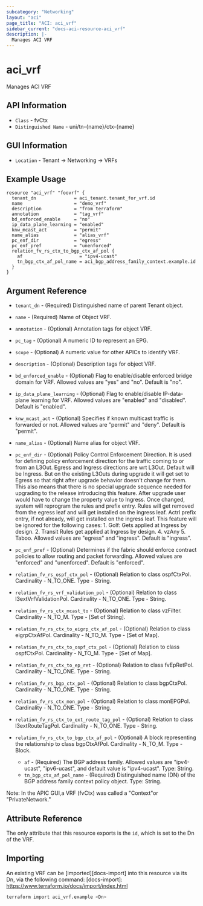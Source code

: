```yaml
---
subcategory: "Networking"
layout: "aci"
page_title: "ACI: aci_vrf"
sidebar_current: "docs-aci-resource-aci_vrf"
description: |-
  Manages ACI VRF
---
```


# aci_vrf

Manages ACI VRF

## API Information ##

* `Class` - fvCtx
* `Distinguished Name` - uni/tn-{name}/ctx-{name}

## GUI Information ##

* `Location` - Tenant -> Networking -> VRFs

## Example Usage ##

```hcl
resource "aci_vrf" "foovrf" {
  tenant_dn              = aci_tenant.tenant_for_vrf.id
  name                   = "demo_vrf"
  description            = "from terraform"
  annotation             = "tag_vrf"
  bd_enforced_enable     = "no"
  ip_data_plane_learning = "enabled"
  knw_mcast_act          = "permit"
  name_alias             = "alias_vrf"
  pc_enf_dir             = "egress"
  pc_enf_pref            = "unenforced"
  relation_fv_rs_ctx_to_bgp_ctx_af_pol {
    af                     = "ipv4-ucast"
    tn_bgp_ctx_af_pol_name = aci_bgp_address_family_context.example.id
  }
}
```

## Argument Reference

- `tenant_dn` - (Required) Distinguished name of parent Tenant object.
- `name` - (Required) Name of Object VRF.
- `annotation` - (Optional) Annotation tags for object VRF.
- `pc_tag` - (Optional) A numeric ID to represent an EPG.
- `scope` - (Optional) A numeric value for other APICs to identify VRF.
- `description` - (Optional) Description tags for object VRF.
- `bd_enforced_enable` - (Optional) Flag to enable/disable enforced bridge domain for VRF. Allowed values are "yes" and "no". Default is "no".
- `ip_data_plane_learning` - (Optional) Flag to enable/disable IP-data-plane learning for VRF. Allowed values are "enabled" and "disabled". Default is "enabled".
- `knw_mcast_act` - (Optional) Specifies if known multicast traffic is forwarded or not. Allowed values are "permit" and "deny". Default is "permit".
- `name_alias` - (Optional) Name alias for object VRF.
- `pc_enf_dir` - (Optional) Policy Control Enforcement Direction. It is used for defining policy enforcement direction for the traffic coming to or from an L3Out. Egress and Ingress directions are wrt L3Out. Default will be Ingress. But on the existing L3Outs during upgrade it will get set to Egress so that right after upgrade behavior doesn't change for them. This also means that there is no special upgrade sequence needed for upgrading to the release introducing this feature. After upgrade user would have to change the property value to Ingress. Once changed, system will reprogram the rules and prefix entry. Rules will get removed from the egress leaf and will get installed on the ingress leaf. Actrl prefix entry, if not already, will get installed on the ingress leaf. This feature will be ignored for the following cases: 1. Golf: Gets applied at Ingress by design. 2. Transit Rules get applied at Ingress by design. 4. vzAny 5. Taboo. Allowed values are "egress" and "ingress". Default is "ingress".
- `pc_enf_pref` - (Optional) Determines if the fabric should enforce contract policies to allow routing and packet forwarding. Allowed values are "enforced" and "unenforced". Default is "enforced".

- `relation_fv_rs_ospf_ctx_pol` - (Optional) Relation to class ospfCtxPol. Cardinality - N_TO_ONE. Type - String.
- `relation_fv_rs_vrf_validation_pol` - (Optional) Relation to class l3extVrfValidationPol. Cardinality - N_TO_ONE. Type - String.
- `relation_fv_rs_ctx_mcast_to` - (Optional) Relation to class vzFilter. Cardinality - N_TO_M. Type - [Set of String].
- `relation_fv_rs_ctx_to_eigrp_ctx_af_pol` - (Optional) Relation to class eigrpCtxAfPol. Cardinality - N_TO_M. Type - [Set of Map].
- `relation_fv_rs_ctx_to_ospf_ctx_pol` - (Optional) Relation to class ospfCtxPol. Cardinality - N_TO_M. Type - [Set of Map].
- `relation_fv_rs_ctx_to_ep_ret` - (Optional) Relation to class fvEpRetPol. Cardinality - N_TO_ONE. Type - String.
- `relation_fv_rs_bgp_ctx_pol` - (Optional) Relation to class bgpCtxPol. Cardinality - N_TO_ONE. Type - String.
- `relation_fv_rs_ctx_mon_pol` - (Optional) Relation to class monEPGPol. Cardinality - N_TO_ONE. Type - String.
- `relation_fv_rs_ctx_to_ext_route_tag_pol` - (Optional) Relation to class l3extRouteTagPol. Cardinality - N_TO_ONE. Type - String.
- `relation_fv_rs_ctx_to_bgp_ctx_af_pol` - (Optional) A block representing the relationship to class bgpCtxAfPol. Cardinality - N_TO_M. Type - Block.
  * `af` - (Required) The BGP address family. Allowed values are "ipv4-ucast", "ipv6-ucast", and default value is "ipv4-ucast". Type: String.
  * `tn_bgp_ctx_af_pol_name` - (Required) Distinguished name (DN) of the BGP address family context policy object. Type: String.


Note: In the APIC GUI,a VRF (fvCtx) was called a "Context"or "PrivateNetwork."

## Attribute Reference ##

The only attribute that this resource exports is the `id`, which is set to the
Dn of the VRF.

## Importing

An existing VRF can be [imported][docs-import] into this resource via its Dn, via the following command:
[docs-import]: <https://www.terraform.io/docs/import/index.html>

```bash
terraform import aci_vrf.example <Dn>
```
